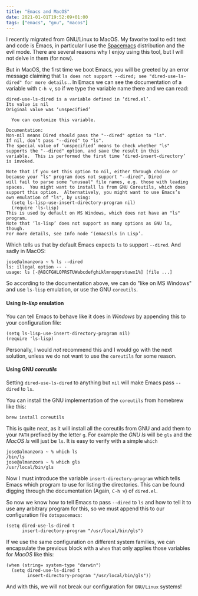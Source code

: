 ```yaml
---
title: "Emacs and MacOS"
date: 2021-01-01T19:52:09+01:00
tags: ["emacs", "gnu", "macos"]
---
```



I recently migrated from GNU/Linux to MacOS.  My favorite tool to edit text and code is Emacs, in particular I use the [Spacemacs](https://www.spacemacs.org) distribution and the evil mode.  There are several reasons why I enjoy using this tool, but I will not delve in them (for now).

But in MacOS, the first time we boot Emacs, you will be greeted by an error message claiming that `ls does not support --dired; see "dired-use-ls-dired" for more details.`.  In Emacs we can see the documentation of a variable with `C-h v`, so if we type the variable name there and we can read:

```
dired-use-ls-dired is a variable defined in ‘dired.el’.
Its value is nil
Original value was ‘unspecified’

  You can customize this variable.

Documentation:
Non-nil means Dired should pass the "--dired" option to "ls".
If nil, don’t pass "--dired" to "ls".
The special value of ‘unspecified’ means to check whether "ls"
supports the "--dired" option, and save the result in this
variable.  This is performed the first time ‘dired-insert-directory’
is invoked.

Note that if you set this option to nil, either through choice or
because your "ls" program does not support "--dired", Dired
will fail to parse some "unusual" file names, e.g. those with leading
spaces.  You might want to install ls from GNU Coreutils, which does
support this option.  Alternatively, you might want to use Emacs’s
own emulation of "ls", by using:
  (setq ls-lisp-use-insert-directory-program nil)
  (require 'ls-lisp)
This is used by default on MS Windows, which does not have an "ls" program.
Note that ‘ls-lisp’ does not support as many options as GNU ls, though.
For more details, see Info node ‘(emacs)ls in Lisp’.
```

Which tells us that by default Emacs expects `ls` to support `--dired`.  And sadly in MacOS:

```
jose@almanzora ~ % ls --dired
ls: illegal option -- -
usage: ls [-@ABCFGHLOPRSTUWabcdefghiklmnopqrstuwx1%] [file ...]
```

So according to the documentation above, we can do "like on MS Windows" and use `ls-lisp` emulation, or use the GNU `coreutils`.

#### Using _ls-lisp_ emulation

You can tell Emacs to behave like it does in _Windows_ by appending this to your configuration file:

```
(setq ls-lisp-use-insert-directory-program nil)
(require 'ls-lisp)
```

Personally, I would *not* recommend this and I would go with the next solution, unless we do not want to use the `coreutils` for some reason.

#### Using GNU _coreutils_

Setting `dired-use-ls-dired` to anything but `nil` will make Emacs pass `--dired` to `ls`.

You can install the GNU implementation of the `coreutils` from homebrew like this:

```
brew install coreutils
```

This is quite neat, as it will install all the coreutils from GNU and add them to your `PATH` prefixed by the letter `g`.  For example the _GNU ls_ will be `gls` and the _MacOS ls_ will just be `ls`.  It is easy to verify with a simple `which`

```
jose@almanzora ~ % which ls
/bin/ls
jose@almanzora ~ % which gls
/usr/local/bin/gls
```

Now I must introduce the variable `insert-directory-program` which tells Emacs which program to use for listing the directories.  This can be found digging through the documentation (Again, `C-h v`) of `dired.el`.

So now we know how to tell Emacs to pass `--dired` to `ls` and how to tell it to use any arbitrary program for this, so we must append this to our configuration file `dotspacemacs`:

```
(setq dired-use-ls-dired t
      insert-directory-program "/usr/local/bin/gls")
```

If we use the same configuration on different system families, we can encapsulate the previous block with a `when` that only applies those variables for _MacOS_ like this:

```
(when (string= system-type "darwin")
  (setq dired-use-ls-dired t
        insert-directory-program "/usr/local/bin/gls"))
```

And with this, we will not break our configuration for `GNU/Linux` systems!
